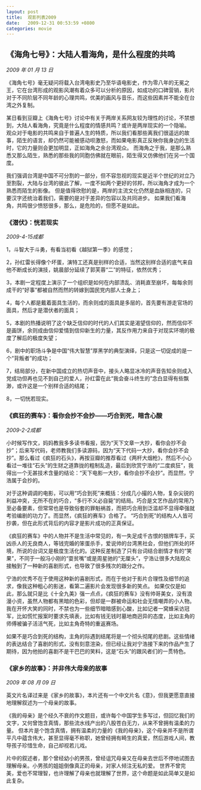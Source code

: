 ```yaml
---
layout: post
title:  观影列表2009
date:   2009-12-31 00:53:59 +0800
categories: movie
---
```

## 《海角七号》：大陆人看海角，是什么程度的共鸣
*2009 年 01 月 13 日*

《海角七号》毫无疑问将载入台湾电影史乃至华语电影史，作为零八年的无冕之王，它在台湾形成的观影风潮有着众多可以分析的原因，如成功的口碑营销，影片对于不同阶层不同年龄的心理共鸣，优美的画风与音乐，而这些因素并不能全在台湾之外复制。

某日看到豆瓣上《海角七号》讨论中有关于两岸关系网友较为理性的讨论，不禁想到，大陆人看海角，究竟是什么程度的情感共鸣？或许是两岸现实的一个隐喻。 观众对于电影的共鸣来自于普遍人生的特质，所以我们看那些离我们很遥远的故事，陌生的语言，却仍然可能被感动呗激怒，而如果电影真正反映你我身边的生活时，它的力量则会更加明显，正如海角之余台湾观众。 而海角之于我，是那么熟悉又那么陌生，熟悉的那些我的同胞仿佛就在眼前，陌生得又仿佛他们在另一个国度。

我们强调台湾是中国不可分割的一部分，但不容忽视的现实是近半个世纪的对立乃至割裂，大陆与台湾的彼此了解，一度不如两个更好的邻邦，所以海角才成为一个熟悉而陌生的影像。 但是值得欣慰的是，两岸的主流文化仍然是血脉相连的，只要汉字还统治着我们，需要的是对于差异的包容以及共同进步。 如果我们看海角，共鸣很少愤怒很多，那么，是危险的，但愿不是如此。



### 《潜伏》：恍若现实
*2009-4-15成都*

1，斗智大于斗勇，有看当初看《越狱第一季》的感觉；

2，孙红雷长得像个坏蛋，演特工还真是别样的合适，当然这别样合适的底气来自他不断成长的演技，姚晨部分延续了郭芙蓉“二”的特征，依然优秀；

3，本剧一定程度上演示了一个组织是如何在内部溃乱、消耗直至崩坏，每每余则成干的“好事”都被自然而然的转嫁到国民党内部人士身上；

4，每个人都是戴着面具生活的，而余则成的面具是多层的，首先要有游走官场的面具，然后才是潜伏者的面具；

5，本剧的热播说明了这个缺乏信仰的时代的人们其实是渴望信仰的，然而信仰不是画饼，余则成由信仰爱情到信仰新生的力量，其反作用力来自于对现实环境的极度了解后的极度失望；

6，剧中的职场斗争是中国“伟大智慧”厚黑学的典型演绎，只是这一切促成的是一个“背叛者”的成功；

7，结局部分，在新中国成立的热切声音中，接头人略显冰冷的声音告知余则成入党成功但再也见不到自己的爱人，孙红雷在此“我会奋斗终生的”念白显得有些飘渺，或许这是一个别样合适的结尾；

8，一切恍若现实。


### 《疯狂的赛车》：看你会抄不会抄——巧合到死，暗含心酸
*2009-2-2成都*

小时候写作文，妈妈教我多多读书看报，因为“天下文章一大抄，看你会抄不会抄”；后来写代码，老师教我们多读源码，因为“天下代码一大抄，看你会抄不会抄”。那么看过《疯狂的石头》，再按豆瓣的推荐看过《两杆大烟枪》，然后不小心看过一堆往“石头”的生财之道靠拢的粗制乱造，最后到欣赏宁浩的“二度疯狂”，我得出一个无甚技术含量的结论：“天下电影一大抄，看你会抄不会抄”。而显然，宁浩属于会抄的。

对于这种调调的电影，可以用“巧合到死”来概括：分成几小撮的人物，复杂尖锐的利益冲突，无所不在的巧合，“多行不义必自毙”的结局。巧合是文艺作品的常用乃至必备要素，但常常也是导致俗套的罪魁祸首，而把巧合用到泛滥却不显得牵强就考验编剧的功力了。而显然，《疯狂的赛车》合格了。 “巧合到死”的结构人人皆可抄袭，但在此形式背后的内容才是影片成功的正真保证。

《疯狂的赛车》中的人物并不是生活中常见的，有一失足成千古恨的银牌车手，买凶杀人的无良商人，等钱完婚的笨蛋杀手，爱说帅的台湾黑社会，但他们所处的环境，所说的台词又是极度生活化的。这种反差制造了只有台词结合剧情才有的“笑果”，不同于一般冯小刚的“耍贫嘴”或是周星驰的“无厘头”，宁浩让很多大陆观众接触到了一种新的喜剧形式，也导致了很多残次的跟分之作。

宁浩的优秀不在于使用这种新的喜剧形式，而在于他对于影片合理性及细节的追求，像我这种粗心的影迷，看第二遍影片会发现很多新的笑点。 如果仅仅是如此，那么就只是比《十全九美》强一点点，《疯狂的赛车》没有帅哥美女，没有浪漫小资，虽然人物都有黑暗的色彩，但却是一群被命运和社会无情嘲弄的小人物。我在开怀大笑的同时，不禁也为一些细节暗暗感到心酸，比如记者一窝蜂采访冠军，比如慌忙报案时要求先填表，比如有钱无钱时墓地商迥异的态度，比如主角的师傅被骗子活活气死，比如主角奇特的重返赛场。

如果不是巧合到死的结构，主角的际遇到结尾将是一个彻头彻尾的悲剧。这些情绪的表达结合了喜剧的形式，没有刻意渲染，但已经让我对宁浩接下来的作品产生了期待，因为他拍的喜剧不是干巴巴的笑料，这是“石头”的跟风者们的一贯特色。


### 《家乡的故事》：并非伟大母亲的故事
*2009 年 08 月 09 日*

英文片名译过来是《家乡的故事》，本片还有一个中文片名《意》，但我更愿意直接地理解叙述为一个母亲的故事。

《我的母亲》是个经久不衰的作文题目，或许每个中国学生多写过，但回忆我们的文字，又何曾饱含真情，那些流水线产出的八股苍白无力，从来不曾拥有温柔的力量。 但本片是个饱含真情，拥有温柔的力量的《我的母亲》，这个母亲并不是所谓平凡中蕴含伟大，甚至显得毫不称职，她曾经拥有畸生的真爱，然后游戏人间，教导孩子珍惜生命，自己却视若儿戏。

片中的叙述者，那个曾经幼小的男孩，曾经诅咒母亲又在母亲去世后不停地试图去理解母亲。小男孩的姐姐倒像真正的母亲，对家人倾注无私的爱。 世界不曾完美，爱也不常理智，也许理解了母亲也就理解了世界，这个命题是如此简单又是如此复杂。
